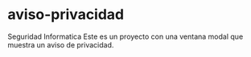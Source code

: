 # aviso-privacidad
Seguridad Informatica
Este es un proyecto con una ventana modal que muestra un aviso de privacidad.
